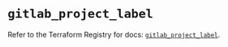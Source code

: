 # `gitlab_project_label`

Refer to the Terraform Registry for docs: [`gitlab_project_label`](https://registry.terraform.io/providers/gitlabhq/gitlab/17.6.1/docs/resources/project_label).
